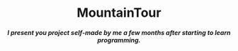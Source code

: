 <h1 align=center>MountainTour</h1>

<h5 align=center>I present you project self-made by me a few months after starting to learn programming.</h5>


